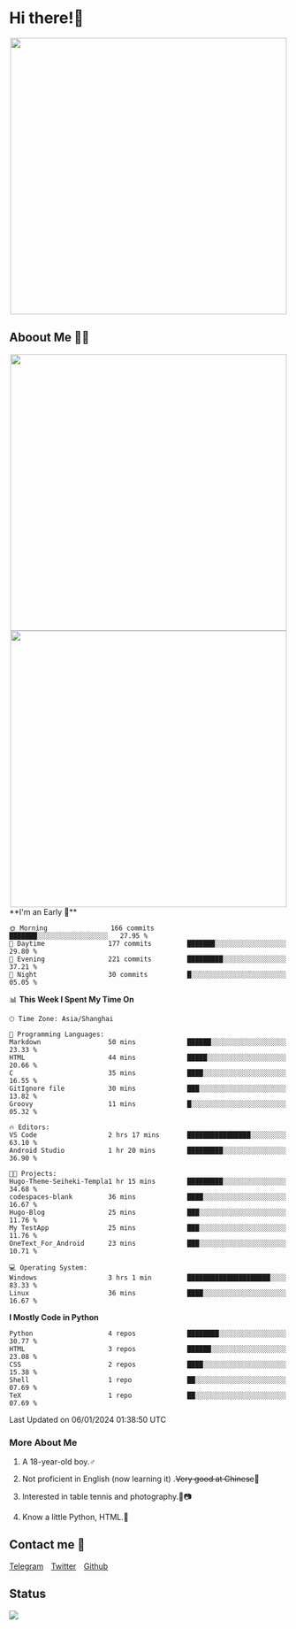 # Hi there!🎉

<div align=center><img src="https://count.getloli.com/get/@Cicada000?theme=moebooru" width=500px></div>

## Aboout Me 👀💦

<div align=center>
<img src="https://github-readme-stats.vercel.app/api?username=Cicada000&show_icons=true&theme=tokyonight" width=500px>
<br>
<img src="https://github-readme-stats.vercel.app/api/top-langs/?username=Cicada000&show_icons=true&theme=tokyonight&layout=compact" width=500px>
</div>
<!--START_SECTION:waka-->
**I'm an Early 🐤** 

```text
🌞 Morning                166 commits         ███████░░░░░░░░░░░░░░░░░░   27.95 % 
🌆 Daytime                177 commits         ███████░░░░░░░░░░░░░░░░░░   29.80 % 
🌃 Evening                221 commits         █████████░░░░░░░░░░░░░░░░   37.21 % 
🌙 Night                  30 commits          █░░░░░░░░░░░░░░░░░░░░░░░░   05.05 % 
```


📊 **This Week I Spent My Time On** 

```text
🕑︎ Time Zone: Asia/Shanghai

💬 Programming Languages: 
Markdown                 50 mins             ██████░░░░░░░░░░░░░░░░░░░   23.33 % 
HTML                     44 mins             █████░░░░░░░░░░░░░░░░░░░░   20.66 % 
C                        35 mins             ████░░░░░░░░░░░░░░░░░░░░░   16.55 % 
GitIgnore file           30 mins             ███░░░░░░░░░░░░░░░░░░░░░░   13.82 % 
Groovy                   11 mins             █░░░░░░░░░░░░░░░░░░░░░░░░   05.32 % 

🔥 Editors: 
VS Code                  2 hrs 17 mins       ████████████████░░░░░░░░░   63.10 % 
Android Studio           1 hr 20 mins        █████████░░░░░░░░░░░░░░░░   36.90 % 

🐱‍💻 Projects: 
Hugo-Theme-Seiheki-Templa1 hr 15 mins        █████████░░░░░░░░░░░░░░░░   34.68 % 
codespaces-blank         36 mins             ████░░░░░░░░░░░░░░░░░░░░░   16.67 % 
Hugo-Blog                25 mins             ███░░░░░░░░░░░░░░░░░░░░░░   11.76 % 
My TestApp               25 mins             ███░░░░░░░░░░░░░░░░░░░░░░   11.76 % 
OneText_For_Android      23 mins             ███░░░░░░░░░░░░░░░░░░░░░░   10.71 % 

💻 Operating System: 
Windows                  3 hrs 1 min         █████████████████████░░░░   83.33 % 
Linux                    36 mins             ████░░░░░░░░░░░░░░░░░░░░░   16.67 % 
```

**I Mostly Code in Python** 

```text
Python                   4 repos             ████████░░░░░░░░░░░░░░░░░   30.77 % 
HTML                     3 repos             ██████░░░░░░░░░░░░░░░░░░░   23.08 % 
CSS                      2 repos             ████░░░░░░░░░░░░░░░░░░░░░   15.38 % 
Shell                    1 repo              ██░░░░░░░░░░░░░░░░░░░░░░░   07.69 % 
TeX                      1 repo              ██░░░░░░░░░░░░░░░░░░░░░░░   07.69 % 
```




 Last Updated on 06/01/2024 01:38:50 UTC
<!--END_SECTION:waka-->

### More About Me

1. A 18-year-old boy.♂

2. Not proficient in English (now learning it) .~~Very good at Chinese~~🤣

3. Interested in table tennis and photography.🏓📷

4. Know a little Python, HTML.🐍


## Contact me 💬

[Telegram](https://t.me/CicadaLYW)&emsp;[Twitter](https://twitter.com/Cicada0001)&emsp;[Github](https://github.com/Cicada000)

## Status
<img src="https://weather-icon.journeyad.repl.co/@hangzhou?v=1" align="left">







